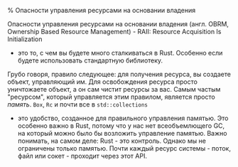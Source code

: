 % Опасности управления ресурсами на основании владения

Опасности управления ресурсами на основании владения (англ. OBRM, Ownership 
Based Resource Management) - RAII: Resource Acquisition Is Initialization
- это то, с чем вы будете много сталкиваться в Rust. Особенно если будете
использовать стандартную библиотеку.

Грубо говоря, правило следующее: для получения ресурса, вы создаете объект,
управляющий им. Для освобождения ресурса просто уничтожаете объект, а он сам
чистит ресурсы за вас. Самым частым "ресурсом", который управляется этим
правилом, является просто *память*. `Box`, `Rc` и почти все в `std::collections`
- это удобство, созданное для правильного управления памятью. Это особенно важно
в Rust, потому что у нас нет всеобъемлющего GC, на который можно было бы
возложить управление памятью. Важно понимать, на самом деле: Rust - это
контроль. Однако мы не ограничены только памятью. Почти каждый ресурс системы -
поток, файл или сокет - проходит через этот API.
